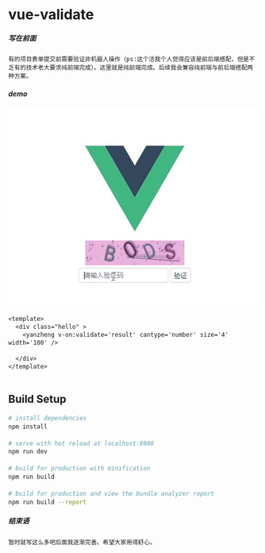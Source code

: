 # vue-validate

##### 写在前面

```
有的项目表单提交前需要验证非机器人操作（ps:这个活我个人觉得应该是前后端搭配，但是不乏有的技术老大要求纯前端完成）。这里就是纯前端完成。后续我会兼容纯前端与前后端搭配两种方案。
```

##### demo

![a](https://github.com/oops20180325/vue-validate/blob/master/a.gif)

```vue
<template>
  <div class="hello" >
    <yanzheng v-on:validate='result' cantype='number' size='4' width='100' />

  </div>
</template>


```
## Build Setup

``` bash
# install dependencies
npm install

# serve with hot reload at localhost:8080
npm run dev

# build for production with minification
npm run build

# build for production and view the bundle analyzer report
npm run build --report
```

##### 结束语

```
暂时就写这么多吧后面我逐渐完善。希望大家用得舒心。
```